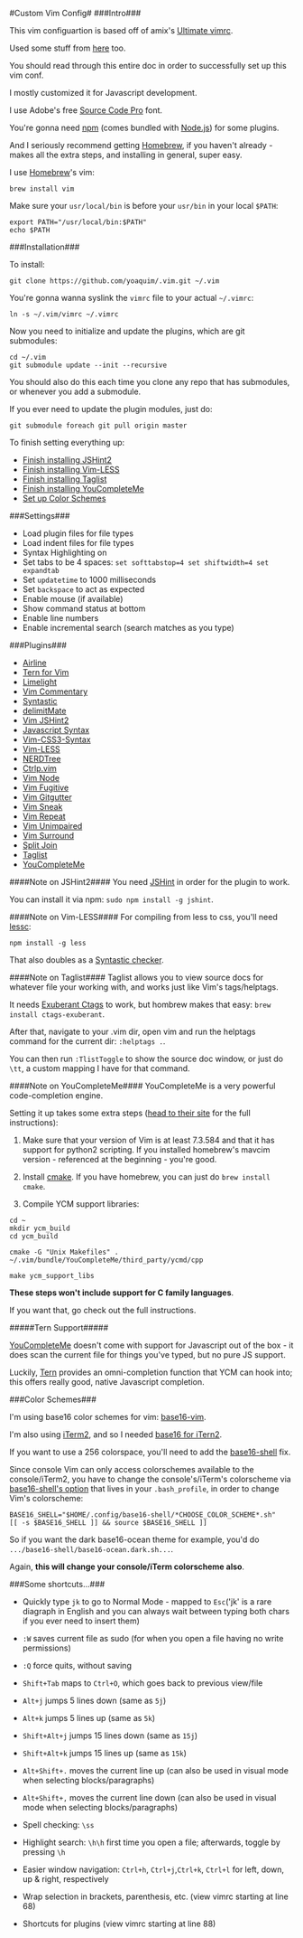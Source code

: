 #Custom Vim Config#
###Intro###

This vim configuartion is based off of amix's [Ultimate vimrc][1].

Used some stuff from [here][23] too.

You should read through this entire doc in order to successfully set up this vim conf.

I mostly customized it for Javascript development.

I use Adobe's free [Source Code Pro][4] font.

You're gonna need [npm][2] (comes bundled with [Node.js][2]) for some plugins.

And I seriously recommend getting [Homebrew][3], if you haven't already - makes all the extra steps, and installing in general, super easy.

I use [Homebrew][3]'s vim: 

```Shell
brew install vim
```

Make sure your `usr/local/bin` is before your `usr/bin` in your local `$PATH`:

```Shell
export PATH="/usr/local/bin:$PATH"
echo $PATH
```

###Installation###

To install:

```Shell
git clone https://github.com/yoaquim/.vim.git ~/.vim
```

You're gonna wanna syslink the `vimrc` file to your actual `~/.vimrc`:
			
```Shell
ln -s ~/.vim/vimrc ~/.vimrc
```

Now you need to initialize and update the plugins, which are git submodules:

```Shell
cd ~/.vim
git submodule update --init --recursive
```
You should also do this each time you clone any repo that has submodules, or whenever you add a submodule.

If you ever need to update the plugin modules, just do:

```Shell
git submodule foreach git pull origin master
```
To finish setting everything up:
 - [Finish installing JSHint2](#note-on-jshint2)
 - [Finish installing Vim-LESS](#note-on-vim-less)
 - [Finish installing Taglist](#note-on-taglist)
 - [Finish installing YouCompleteMe](#note-on-youcompleteme)
 - [Set up Color Schemes](#color-schemes)

###Settings###

* Load plugin files for file types
* Load indent files for file types
* Syntax Highlighting on
* Set tabs to be 4 spaces: `set softtabstop=4 set shiftwidth=4 set expandtab`
* Set `updatetime` to 1000 milliseconds
* Set `backspace` to act as expected
* Enable mouse (if available)
* Show command status at bottom
* Enable line numbers
* Enable incremental search (search matches as you type)

###Plugins###

* [Airline][6]
* [Tern for Vim][10]
* [Limelight][11]
* [Vim Commentary][12]
* [Syntastic][13]
* [delimitMate][14]
* [Vim JSHint2][15]
* [Javascript Syntax][16]
* [Vim-CSS3-Syntax](https://github.com/hail2u/vim-css3-syntax)
* [Vim-LESS](https://github.com/groenewege/vim-less)
* [NERDTree][17]
* [Ctrlp.vim][18]
* [Vim Node][19]
* [Vim Fugitive](https://github.com/tpope/vim-fugitive)
* [Vim Gitgutter][5]
* [Vim Sneak][24]
* [Vim Repeat][25]
* [Vim Unimpaired](https://github.com/tpope/vim-unimpaired)
* [Vim Surround][26]
* [Split Join][27]
* [Taglist][7]
* [YouCompleteMe][28]

####Note on JSHint2####
You need [JSHint](http://jshint.com/) in order for the plugin to work.

You can install it via npm: `sudo npm install -g jshint`.

####Note on Vim-LESS####
For compiling from less to css, you'll need [lessc](http://lesscss.org/#using-less-installation):

```
npm install -g less
```

That also doubles as a [Syntastic checker](https://github.com/scrooloose/syntastic/wiki/LESS%3A---lessc).

####Note on Taglist####
Taglist allows you to view source docs for whatever file your working with, and works just like
Vim's tags/helptags.

It needs [Exuberant Ctags][8] to work, but hombrew makes that easy: `brew install ctags-exuberant`.

After that, navigate to your .vim dir, open vim and run the helptags command for the current dir: `:helptags .`.

You can then run `:TlistToggle` to show the source doc window, or just do `\tt`, a custom mapping I have for that command.

####Note on YouCompleteMe####
YouCompleteMe is a very powerful code-completion engine.

Setting it up takes some extra steps ([head to their site][29] for the full instructions):

1. Make sure that your version of Vim is at least 7.3.584 and that it has support for python2 scripting. If you installed homebrew's mavcim version - referenced at the beginning - you're good.

2. Install [cmake][30]. If you have homebrew, you can just do `brew install cmake`.  

3. Compile YCM support libraries:

```
cd ~
mkdir ycm_build
cd ycm_build

cmake -G "Unix Makefiles" . ~/.vim/bundle/YouCompleteMe/third_party/ycmd/cpp

make ycm_support_libs
```
**These steps won't include support for C family languages**.

If you want that, go check out the full instructions.

#####Tern Support#####

[YouCompleteMe][28] doesn't come with support for Javascript out of the box - it does scan the current file for things you've typed, but no pure JS support.

Luckily, [Tern][10] provides an omni-completion function that YCM can hook into; this offers really good, native Javascript completion.

###Color Schemes###

I'm using base16 color schemes for vim: [base16-vim][20].

I'm also using [iTerm2][21], and so I needed [base16 for iTern2][22].

If you want to use a 256 colorspace, you'll need to add the [base16-shell][31] fix.

Since console Vim can only access colorschemes available to the console/iTerm2, you have to change
the console's/iTerm's colorscheme via [base16-shell's option][32] that lives in your `.bash_profile`,
in order to change Vim's colorscheme:

```
BASE16_SHELL="$HOME/.config/base16-shell/*CHOOSE_COLOR_SCHEME*.sh"
[[ -s $BASE16_SHELL ]] && source $BASE16_SHELL ]]
```

So if you want the dark base16-ocean theme for example, you'd do `.../base16-shell/base16-ocean.dark.sh...`.

Again, **this will change your console/iTerm colorscheme also**.

###Some shortcuts...###

* Quickly type `jk` to go to Normal Mode - mapped to `Esc`('jk' is a rare diagraph in English and you can always wait between typing both chars if you ever need to insert them)

* `:W` saves current file as sudo (for when you open a file having no write permissions)

* `:Q` force quits, without saving

* `Shift+Tab` maps to `Ctrl+O`, which goes back to previous view/file

* `Alt+j` jumps 5 lines down (same as `5j`)

* `Alt+k` jumps 5 lines up (same as `5k`)

* `Shift+Alt+j` jumps 15 lines down (same as `15j`)

* `Shift+Alt+k` jumps 15 lines up (same as `15k`)

* `Alt+Shift+.` moves the current line up (can also be used in visual mode when selecting blocks/paragraphs)

* `Alt+Shift+,` moves the current line down (can also be used in visual mode when selecting blocks/paragraphs)

* Spell checking: `\ss`

* Highlight search: `\h\h` first time you open a file; afterwards, toggle by pressing `\h`

* Easier window navigation: `Ctrl+h`, `Ctrl+j`,`Ctrl+k`, `Ctrl+l` for left, down, up & right, respectively

* Wrap selection in brackets, parenthesis, etc. (view vimrc starting at line 68)

* Shortcuts for plugins (view vimrc starting at line 88)

[1]:https://github.com/amix/vimrc
[2]:http://nodejs.org/
[3]:http://brew.sh/
[4]:http://store1.adobe.com/cfusion/store/html/index.cfm?event=displayFontPackage&code=1960
[5]:https://github.com/airblade/vim-gitgutter
[6]:https://github.com/bling/vim-airline
[7]:https://github.com/vim-scripts/taglist.vim
[8]:http://ctags.sourceforge.net/
[10]:https://github.com/marijnh/tern_for_vim
[11]:https://github.com/junegunn/limelight.vim
[12]:https://github.com/tpope/vim-commentary
[13]:https://github.com/scrooloose/syntastic
[14]:https://github.com/Raimondi/delimitMate
[15]:https://github.com/Shutnik/jshint2.vim
[16]:https://github.com/pangloss/vim-javascript
[17]:https://github.com/scrooloose/nerdtree
[18]:https://github.com/kien/ctrlp.vim
[19]:https://github.com/moll/vim-node
[20]:https://github.com/chriskempson/base16-vim
[21]:http://iterm2.com
[22]:https://github.com/chriskempson/base16-iterm2
[23]:https://github.com/joyent/node/wiki/Vim-Plugins
[24]:https://github.com/justinmk/vim-sneak
[25]:https://github.com/tpope/vim-repeat
[26]:https://github.com/tpope/vim-surround
[27]:https://github.com/AndrewRadev/splitjoin.vim
[28]:https://github.com/Valloric/YouCompleteMe
[29]:https://github.com/Valloric/YouCompleteMe#full-installation-guide
[30]:http://www.cmake.org/download/
[31]:https://github.com/chriskempson/base16-shell
[32]:https://github.com/chriskempson/base16-shell#bashzsh
